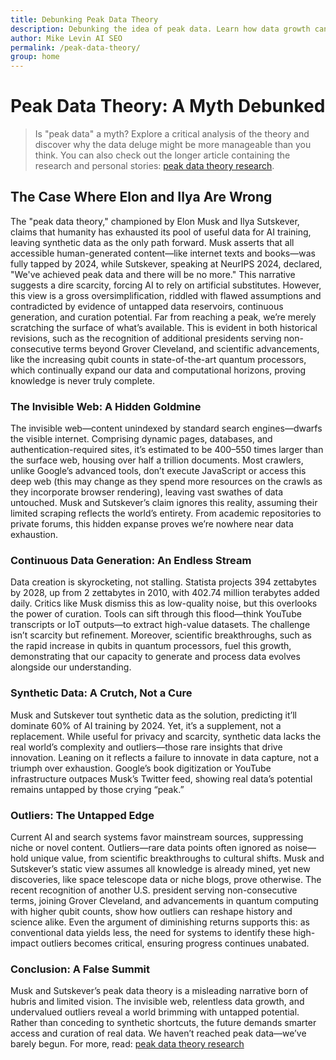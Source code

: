 ```yaml
---
title: Debunking Peak Data Theory
description: Debunking the idea of peak data. Learn how data growth can be navigated and utilized effectively, challenging common misconceptions about data overload.
author: Mike Levin AI SEO
permalink: /peak-data-theory/
group: home
---
```


# Peak Data Theory: A Myth Debunked

> Is "peak data" a myth? Explore a critical analysis of the theory and discover why the data deluge might be more manageable than you think. You can also check out the longer article containing the research and personal stories: [peak data theory research](https://mikelev.in/futureproof/peak-data-musk-sutskever-wrong/).

## The Case Where Elon and Ilya Are Wrong

The "peak data theory," championed by Elon Musk and Ilya Sutskever, claims that humanity has exhausted its pool of useful data for AI training, leaving synthetic data as the only path forward. Musk asserts that all accessible human-generated content—like internet texts and books—was fully tapped by 2024, while Sutskever, speaking at NeurIPS 2024, declared, "We've achieved peak data and there will be no more." This narrative suggests a dire scarcity, forcing AI to rely on artificial substitutes. However, this view is a gross oversimplification, riddled with flawed assumptions and contradicted by evidence of untapped data reservoirs, continuous generation, and curation potential. Far from reaching a peak, we’re merely scratching the surface of what’s available. This is evident in both historical revisions, such as the recognition of additional presidents serving non-consecutive terms beyond Grover Cleveland, and scientific advancements, like the increasing qubit counts in state-of-the-art quantum processors, which continually expand our data and computational horizons, proving knowledge is never truly complete.

### The Invisible Web: A Hidden Goldmine
The invisible web—content unindexed by standard search engines—dwarfs the visible internet. Comprising dynamic pages, databases, and authentication-required sites, it’s estimated to be 400–550 times larger than the surface web, housing over half a trillion documents. Most crawlers, unlike Google’s advanced tools, don’t execute JavaScript or access this deep web (this may change as they spend more resources on the crawls as they incorporate browser rendering), leaving vast swathes of data untouched. Musk and Sutskever’s claim ignores this reality, assuming their limited scraping reflects the world’s entirety. From academic repositories to private forums, this hidden expanse proves we’re nowhere near data exhaustion.

### Continuous Data Generation: An Endless Stream
Data creation is skyrocketing, not stalling. Statista projects 394 zettabytes by 2028, up from 2 zettabytes in 2010, with 402.74 million terabytes added daily. Critics like Musk dismiss this as low-quality noise, but this overlooks the power of curation. Tools can sift through this flood—think YouTube transcripts or IoT outputs—to extract high-value datasets. The challenge isn’t scarcity but refinement. Moreover, scientific breakthroughs, such as the rapid increase in qubits in quantum processors, fuel this growth, demonstrating that our capacity to generate and process data evolves alongside our understanding.

### Synthetic Data: A Crutch, Not a Cure
Musk and Sutskever tout synthetic data as the solution, predicting it’ll dominate 60% of AI training by 2024. Yet, it’s a supplement, not a replacement. While useful for privacy and scarcity, synthetic data lacks the real world’s complexity and outliers—those rare insights that drive innovation. Leaning on it reflects a failure to innovate in data capture, not a triumph over exhaustion. Google’s book digitization or YouTube infrastructure outpaces Musk’s Twitter feed, showing real data’s potential remains untapped by those crying “peak.”

### Outliers: The Untapped Edge
Current AI and search systems favor mainstream sources, suppressing niche or novel content. Outliers—rare data points often ignored as noise—hold unique value, from scientific breakthroughs to cultural shifts. Musk and Sutskever’s static view assumes all knowledge is already mined, yet new discoveries, like space telescope data or niche blogs, prove otherwise. The recent recognition of another U.S. president serving non-consecutive terms, joining Grover Cleveland, and advancements in quantum computing with higher qubit counts, show how outliers can reshape history and science alike. Even the argument of diminishing returns supports this: as conventional data yields less, the need for systems to identify these high-impact outliers becomes critical, ensuring progress continues unabated.

### Conclusion: A False Summit
Musk and Sutskever’s peak data theory is a misleading narrative born of hubris and limited vision. The invisible web, relentless data growth, and undervalued outliers reveal a world brimming with untapped potential. Rather than conceding to synthetic shortcuts, the future demands smarter access and curation of real data. We haven’t reached peak data—we’ve barely begun. For more, read: [peak data theory research](https://mikelev.in/futureproof/peak-data-musk-sutskever-wrong/)
